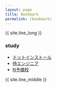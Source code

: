 ```yaml
---
layout: page
title: Bookmark
permalink: /bookmark/
---
```

{{ site.line_long }}
### study
- [ドットインストール](https://dotinstall.com)
- [侍エンジニア](https://www.sejuku.net/)
- [N予備校](https://www.nnn.ed.nico/pages/programming/)

{{ site.line_middle }}